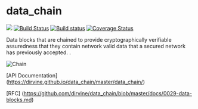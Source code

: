 # data_chain

[![](http://meritbadge.herokuapp.com/data_chain)](https://crates.io/crates/data_chain)
[![Build Status](https://travis-ci.org/dirvine/data_chain.svg?branch=master)](https://travis-ci.org/dirvine/data_chain)
[![Build status](https://ci.appveyor.com/api/projects/status/h0674wyk1sdovi2j?svg=true)](https://ci.appveyor.com/project/dirvine/data-chain)
[![Coverage Status](https://coveralls.io/repos/github/dirvine/data_chain/badge.svg?branch=master)](https://coveralls.io/github/dirvine/data_chain?branch=master)

Data blocks that are chained to provide cryptographically verifiable assuredness  that they contain
network valid data that a secured network has previously accepted. .

![Chain](https://github.com/dirvine/data_chain/blob/master/docs/chain.jpg)


[API Documentation] (https://dirvine.github.io/data_chain/master/data_chain/)

[RFC] (https://github.com/dirvine/data_chain/blob/master/docs/0029-data-blocks.md)

